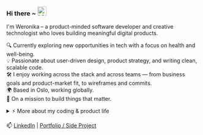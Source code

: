 ### Hi there ~ <img src="https://user-images.githubusercontent.com/1303154/88677602-1635ba80-d120-11ea-84d8-d263ba5fc3c0.gif" width="24px" alt="hi">

I'm Weronika – a product-minded software developer and creative technologist who loves building meaningful digital products.

🔍 Currently exploring new opportunities in tech with a focus on health and well-being.  
💡 Passionate about user-driven design, product strategy, and writing clean, scalable code.  
🛠️ I enjoy working across the stack and across teams — from business goals and product-market fit, to wireframes and commits.  
🌍 Based in Oslo, working globally.  
🎯 On a mission to build things that matter.

<details>
<summary>⚡️ More about my coding & product life</summary>
<br />

- 🧠 Strong background in both **software development** and **product management**  
- 💼 Recently: Product Manager & Co-founder at [Anker](https://www.ankerdb.com/)
- 🤝 Currently: Supporting [SomebodyMakeIt](https://www.somebodymakeit.com/)
- 🚀 Experienced in React, Node.js, Python, MongoDB, TypeScript, and more  
- 🛠️ Tools I love: Figma, Webflow, Mixpanel, Supabase
- 🧪 Love working on side projects - currently [Lomo](https://www.lomo.social/) - AI-powered meetup app
- 🌱 Learning Norwegian – Intermediate (B1 in progress)

</details>

📫 [LinkedIn](https://www.linkedin.com/in/weronika-budnik/) | [Portfolio / Side Project](https://www.lomo.social/)
